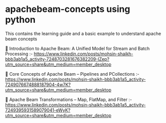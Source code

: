 # apachebeam-concepts using python
This contains the learning guide and a basic example to understand apache beam concepts

🚀 Introduction to Apache Beam: A Unified Model for Stream and Batch Processing :- https://www.linkedin.com/posts/mohsin-shaikh-bbb3ab1a5_activity-7248703281676382209-IZep?utm_source=share&utm_medium=member_desktop

🚀 Core Concepts of Apache Beam – Pipelines and PCollections :- https://www.linkedin.com/posts/mohsin-shaikh-bbb3ab1a5_activity-7249076674888187904-4w7K?utm_source=share&utm_medium=member_desktop

🚀 Apache Beam Transformations – Map, FlatMap, and Filter :- https://www.linkedin.com/posts/mohsin-shaikh-bbb3ab1a5_activity-7249395931589079041-eWyK?utm_source=share&utm_medium=member_desktop
